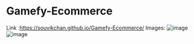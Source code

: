 # Gamefy-Ecommerce
Link :https://souvikchan.github.io/Gamefy-Ecommerce/
Images: ![image](https://user-images.githubusercontent.com/89825678/156114893-70cfd0cc-cbf8-42bb-89d7-2faaad7481d1.png)
![image](https://user-images.githubusercontent.com/89825678/156114918-31083e45-0ae0-498a-9628-06d36cb28b33.png)

